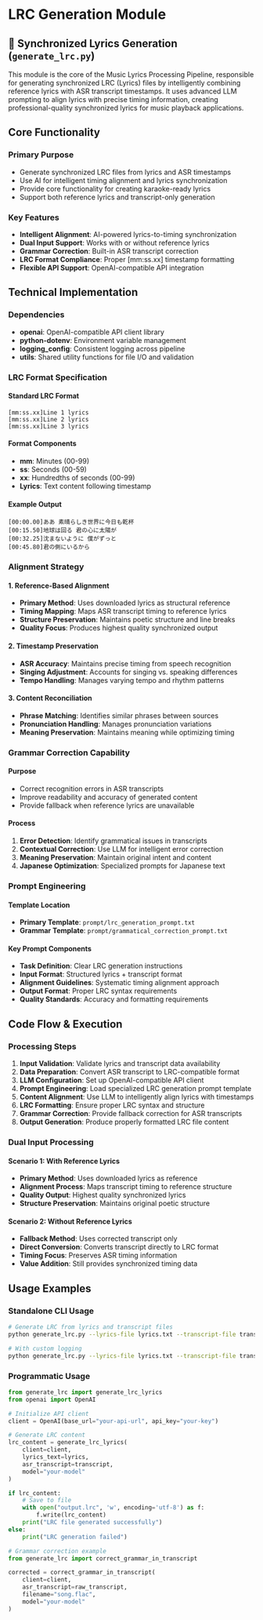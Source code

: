 # LRC Generation Module

## 📝 Synchronized Lyrics Generation (`generate_lrc.py`)

This module is the core of the Music Lyrics Processing Pipeline, responsible for generating synchronized LRC (Lyrics) files by intelligently combining reference lyrics with ASR transcript timestamps. It uses advanced LLM prompting to align lyrics with precise timing information, creating professional-quality synchronized lyrics for music playback applications.

## Core Functionality

### Primary Purpose
- Generate synchronized LRC files from lyrics and ASR timestamps
- Use AI for intelligent timing alignment and lyrics synchronization
- Provide core functionality for creating karaoke-ready lyrics
- Support both reference lyrics and transcript-only generation

### Key Features
- **Intelligent Alignment**: AI-powered lyrics-to-timing synchronization
- **Dual Input Support**: Works with or without reference lyrics
- **Grammar Correction**: Built-in ASR transcript correction
- **LRC Format Compliance**: Proper [mm:ss.xx] timestamp formatting
- **Flexible API Support**: OpenAI-compatible API integration

## Technical Implementation

### Dependencies
- **openai**: OpenAI-compatible API client library
- **python-dotenv**: Environment variable management
- **logging_config**: Consistent logging across pipeline
- **utils**: Shared utility functions for file I/O and validation

### LRC Format Specification

#### Standard LRC Format
```
[mm:ss.xx]Line 1 lyrics
[mm:ss.xx]Line 2 lyrics
[mm:ss.xx]Line 3 lyrics
```

#### Format Components
- **mm**: Minutes (00-99)
- **ss**: Seconds (00-59)
- **xx**: Hundredths of seconds (00-99)
- **Lyrics**: Text content following timestamp

#### Example Output
```
[00:00.00]ああ 素晴らしき世界に今日も乾杯
[00:15.50]地球は回る 君の心に太陽が
[00:32.25]沈まないように 僕がずっと
[00:45.80]君の側にいるから
```

### Alignment Strategy

#### 1. Reference-Based Alignment
- **Primary Method**: Uses downloaded lyrics as structural reference
- **Timing Mapping**: Maps ASR transcript timing to reference lyrics
- **Structure Preservation**: Maintains poetic structure and line breaks
- **Quality Focus**: Produces highest quality synchronized output

#### 2. Timestamp Preservation
- **ASR Accuracy**: Maintains precise timing from speech recognition
- **Singing Adjustment**: Accounts for singing vs. speaking differences
- **Tempo Handling**: Manages varying tempo and rhythm patterns

#### 3. Content Reconciliation
- **Phrase Matching**: Identifies similar phrases between sources
- **Pronunciation Handling**: Manages pronunciation variations
- **Meaning Preservation**: Maintains meaning while optimizing timing

### Grammar Correction Capability

#### Purpose
- Correct recognition errors in ASR transcripts
- Improve readability and accuracy of generated content
- Provide fallback when reference lyrics are unavailable

#### Process
1. **Error Detection**: Identify grammatical issues in transcripts
2. **Contextual Correction**: Use LLM for intelligent error correction
3. **Meaning Preservation**: Maintain original intent and content
4. **Japanese Optimization**: Specialized prompts for Japanese text

### Prompt Engineering

#### Template Location
- **Primary Template**: `prompt/lrc_generation_prompt.txt`
- **Grammar Template**: `prompt/grammatical_correction_prompt.txt`

#### Key Prompt Components
- **Task Definition**: Clear LRC generation instructions
- **Input Format**: Structured lyrics + transcript format
- **Alignment Guidelines**: Systematic timing alignment approach
- **Output Format**: Proper LRC syntax requirements
- **Quality Standards**: Accuracy and formatting requirements

## Code Flow & Execution

### Processing Steps
1. **Input Validation**: Validate lyrics and transcript data availability
2. **Data Preparation**: Convert ASR transcript to LRC-compatible format
3. **LLM Configuration**: Set up OpenAI-compatible API client
4. **Prompt Engineering**: Load specialized LRC generation prompt template
5. **Content Alignment**: Use LLM to intelligently align lyrics with timestamps
6. **LRC Formatting**: Ensure proper LRC syntax and structure
7. **Grammar Correction**: Provide fallback correction for ASR transcripts
8. **Output Generation**: Produce properly formatted LRC file content

### Dual Input Processing

#### Scenario 1: With Reference Lyrics
- **Primary Method**: Uses downloaded lyrics as reference
- **Alignment Process**: Maps transcript timing to reference structure
- **Quality Output**: Highest quality synchronized lyrics
- **Structure Preservation**: Maintains original poetic structure

#### Scenario 2: Without Reference Lyrics
- **Fallback Method**: Uses corrected transcript only
- **Direct Conversion**: Converts transcript directly to LRC format
- **Timing Focus**: Preserves ASR timing information
- **Value Addition**: Still provides synchronized timing data

## Usage Examples

### Standalone CLI Usage
```bash
# Generate LRC from lyrics and transcript files
python generate_lrc.py --lyrics-file lyrics.txt --transcript-file transcript.txt --output song.lrc

# With custom logging
python generate_lrc.py --lyrics-file lyrics.txt --transcript-file transcript.txt --output song.lrc --log-level DEBUG
```

### Programmatic Usage
```python
from generate_lrc import generate_lrc_lyrics
from openai import OpenAI

# Initialize API client
client = OpenAI(base_url="your-api-url", api_key="your-key")

# Generate LRC content
lrc_content = generate_lrc_lyrics(
    client=client,
    lyrics_text=lyrics,
    asr_transcript=transcript,
    model="your-model"
)

if lrc_content:
    # Save to file
    with open("output.lrc", 'w', encoding='utf-8') as f:
        f.write(lrc_content)
    print("LRC file generated successfully")
else:
    print("LRC generation failed")

# Grammar correction example
from generate_lrc import correct_grammar_in_transcript

corrected = correct_grammar_in_transcript(
    client=client,
    asr_transcript=raw_transcript,
    filename="song.flac",
    model="your-model"
)
```

